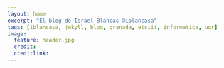 ```yaml
---
layout: home
excerpt: "El blog de Israel Blancas @iblancasa"
tags: [iblancasa, jekyll, blog, granada, etsiit, informatica, ugr]
image:
  feature: header.jpg
  credit:
  creditlink:
---
```

